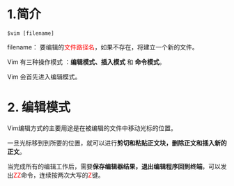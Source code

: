 # 1.简介

    $vim [filename]

filename： 要编辑的<font color="red">文件路径名</font>，如果不存在，将建立一个新的文件。

Vim 有三种操作模式 ：**编辑模式、插入模式** 和 **命令模式**。

Vim 会首先进入编辑模式。

# 2. 编辑模式

Vim编辑方式的主要用途是在被编辑的文件中移动光标的位置。

一旦光标移到到所要的位置，就可以进行**剪切和粘贴正文块，删除正文和插入新的正文**。

当完成所有的编辑工作后，需要**保存编辑器结果，退出编辑程序回到终端**，可以发出<font color="red">ZZ</font>命令，连续按两次大写的<font color="red">Z</font>键。
